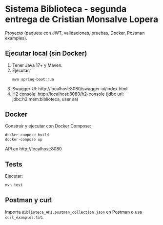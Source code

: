 # Sistema Biblioteca - segunda entrega de Cristian Monsalve Lopera

Proyecto (paquete con JWT, validaciones, pruebas, Docker, Postman examples).


## Ejecutar local (sin Docker)
1. Tener Java 17+ y Maven.
2. Ejecutar:
   ```bash
   mvn spring-boot:run
   ```
3. Swagger UI: http://localhost:8080/swagger-ui/index.html
4. H2 console: http://localhost:8080/h2-console (jdbc url: jdbc:h2:mem:biblioteca, user sa)

## Docker
Construir y ejecutar con Docker Compose:
```bash
docker-compose build
docker-compose up
```
API en http://localhost:8080

## Tests
Ejecutar:
```bash
mvn test
```

## Postman y curl
Importa `Biblioteca_API.postman_collection.json` en Postman o usa `curl_examples.txt`.

